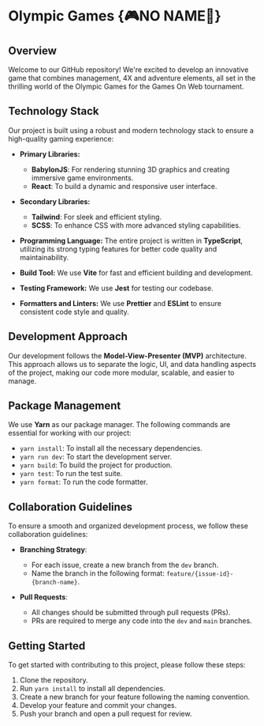 # Olympic Games {🎮NO NAME🏅}

## Overview
Welcome to our GitHub repository! We're excited to develop an innovative game that combines management, 4X and adventure elements, all set in the thrilling world of the Olympic Games for the Games On Web tournament. 

## Technology Stack
Our project is built using a robust and modern technology stack to ensure a high-quality gaming experience:

- **Primary Libraries:**
    - **BabylonJS**: For rendering stunning 3D graphics and creating immersive game environments.
    - **React**: To build a dynamic and responsive user interface.

- **Secondary Libraries:**
    - **Tailwind**: For sleek and efficient styling.
    - **SCSS**: To enhance CSS with more advanced styling capabilities.

- **Programming Language:** The entire project is written in **TypeScript**, utilizing its strong typing features for better code quality and maintainability.

- **Build Tool:** We use **Vite** for fast and efficient building and development.

- **Testing Framework:** We use **Jest** for testing our codebase.

- **Formatters and Linters:** We use **Prettier** and **ESLint** to ensure consistent code style and quality.

## Development Approach
Our development follows the **Model-View-Presenter (MVP)** architecture. This approach allows us to separate the logic, UI, and data handling aspects of the project, making our code more modular, scalable, and easier to manage.

## Package Management
We use **Yarn** as our package manager. The following commands are essential for working with our project:

- `yarn install`: To install all the necessary dependencies.
- `yarn run dev`: To start the development server.
- `yarn build`: To build the project for production.
- `yarn test`: To run the test suite.
- `yarn format`: To run the code formatter.

## Collaboration Guidelines
To ensure a smooth and organized development process, we follow these collaboration guidelines:

- **Branching Strategy**:
    - For each issue, create a new branch from the `dev` branch.
    - Name the branch in the following format: `feature/{issue-id}-{branch-name}`.

- **Pull Requests**:
    - All changes should be submitted through pull requests (PRs).
    - PRs are required to merge any code into the `dev` and `main` branches.

## Getting Started
To get started with contributing to this project, please follow these steps:

1. Clone the repository.
2. Run `yarn install` to install all dependencies.
3. Create a new branch for your feature following the naming convention.
4. Develop your feature and commit your changes.
5. Push your branch and open a pull request for review.
